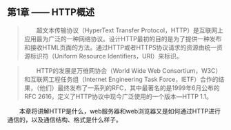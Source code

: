 第1章 —— HTTP概述
---


> 　　超文本传输协议（HyperText Transfer Protocol，HTTP）是互联网上应用最为广泛的一种网络协议。设计HTTP最初的目的是为了提供一种发布和接收HTML页面的方法。通过HTTP或者HTTPS协议请求的资源由统一资源标识符（Uniform Resource Identifiers，URI）来标识。

> 　　HTTP的发展是万维网协会（World Wide Web Consortium，W3C）和互联网工程任务组（Internet Engineering Task Force，IETF）合作的结果，（他们）最终发布了一系列的RFC，其中最著名的是1999年6月公布的RFC 2616，定义了HTTP协议中现今广泛使用的一个版本—HTTP 1.1。

　　本章将讲解HTTP是什么，web服务器和web浏览器又是如何通过HTTP进行通信的，以及通信结构、格式是什么样子。
